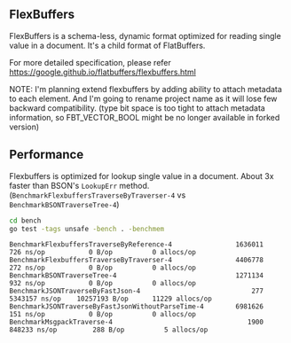 ## FlexBuffers


FlexBuffers is a schema-less, dynamic format optimized for reading single value in a document. It's a child format of FlatBuffers.

For more detailed specification, please refer <https://google.github.io/flatbuffers/flexbuffers.html>

NOTE: I'm planning extend flexbuffers by adding ability to attach metadata to each element. 
And I'm going to rename project name as it will lose few backward compatibility. 
(type bit space is too tight to attach metadata information, so FBT_VECTOR_BOOL might be no longer available in forked version)


## Performance

Flexbuffers is optimized for lookup single value in a document. 
About 3x faster than BSON's `LookupErr` method. (`BenchmarkFlexbuffersTraverseByTraverser-4` vs `BenchmarkBSONTraverseTree-4`)



```bash
cd bench
go test -tags unsafe -bench . -benchmem
```

```
BenchmarkFlexbuffersTraverseByReference-4           	 1636011	       726 ns/op	       0 B/op	       0 allocs/op
BenchmarkFlexbuffersTraverseByTraverser-4           	 4406778	       272 ns/op	       0 B/op	       0 allocs/op
BenchmarkBSONTraverseTree-4                         	 1271134	       932 ns/op	       0 B/op	       0 allocs/op
BenchmarkJSONTraverseByFastJson-4                   	     277	   5343157 ns/op	10257193 B/op	   11229 allocs/op
BenchmarkJSONTraverseByFastJsonWithoutParseTime-4   	 6981626	       151 ns/op	       0 B/op	       0 allocs/op
BenchmarkMsgpackTraverse-4                          	    1900	    848233 ns/op	     288 B/op	       5 allocs/op
```